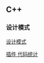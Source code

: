 ## C++

### 设计模式

[设计模式](https://refactoringguru.cn/design-patterns/adapter)



[插件 代码统计](https://wakatime.com/)